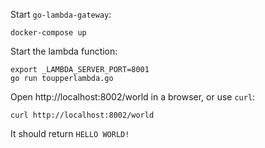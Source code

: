Start `go-lambda-gateway`:
```
docker-compose up
```

Start the lambda function:
```
export _LAMBDA_SERVER_PORT=8001
go run toupperlambda.go
```

Open http://localhost:8002/world in a browser, or use `curl`:
```
curl http://localhost:8002/world
```

It should return `HELLO WORLD!`
